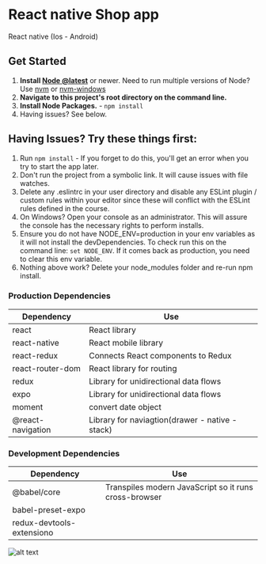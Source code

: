 # React native Shop app
React native (Ios - Android)
## Get Started

1. **Install [Node @latest](https://nodejs.org)** or newer. Need to run multiple versions of Node? Use [nvm](https://github.com/creationix/nvm) or [nvm-windows](https://github.com/coreybutler/nvm-windows)
2. **Navigate to this project's root directory on the command line.**
3. **Install Node Packages.** - `npm install`
4. Having issues? See below.

## Having Issues? Try these things first:

1. Run `npm install` - If you forget to do this, you'll get an error when you try to start the app later.
2. Don't run the project from a symbolic link. It will cause issues with file watches.
3. Delete any .eslintrc in your user directory and disable any ESLint plugin / custom rules within your editor since these will conflict with the ESLint rules defined in the course.
4. On Windows? Open your console as an administrator. This will assure the console has the necessary rights to perform installs.
5. Ensure you do not have NODE_ENV=production in your env variables as it will not install the devDependencies. To check run this on the command line: `set NODE_ENV`. If it comes back as production, you need to clear this env variable.
6. Nothing above work? Delete your node_modules folder and re-run npm install.

### Production Dependencies

| **Dependency**   | **Use**                                              |
| ---------------- | ---------------------------------------------------- |
| react            | React library                                        |
| react-native     | React mobile library                                 |
| react-redux      | Connects React components to Redux                   |
| react-router-dom | React library for routing                            |
| redux            | Library for unidirectional data flows                |
| expo             | Library for unidirectional data flows                |
| moment           | convert date object                                  |
| @react-navigation| Library for naviagtion(drawer - native - stack)      |


### Development Dependencies

| **Dependency**                  | **Use**                                                          |
| ------------------------------- | ---------------------------------------------------------------- |
| @babel/core                     | Transpiles modern JavaScript so it runs cross-browser            |
| babel-preset-expo               |                                                                  |
| redux-devtools-extensiono       |                                                                  |



![alt text]()
